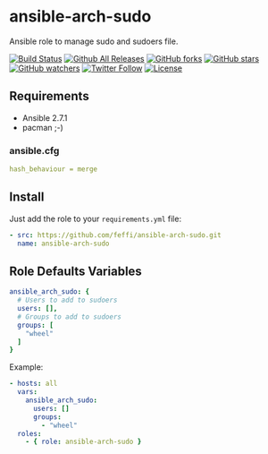 # ansible-arch-sudo

Ansible role to manage sudo and sudoers file.

[![Build Status](https://img.shields.io/travis/feffi/ansible-arch-sudo.svg)](https://travis-ci.org/feffi/ansible-arch-sudo) [![Github All Releases](https://img.shields.io/github/downloads/feffi/ansible-arch-sudo/total.svg)](https://github.com/feffi/ansible-arch-sudo) [![GitHub forks](https://img.shields.io/github/forks/feffi/ansible-arch-sudo.svg?style=social&label=Fork)](https://github.com/feffi/ansible-arch-sudo) [![GitHub stars](https://img.shields.io/github/stars/feffi/ansible-arch-sudo.svg?style=social&label=Star)](https://github.com/feffi/ansible-arch-sudo) [![GitHub watchers](https://img.shields.io/github/watchers/feffi/ansible-arch-sudo.svg?style=social&label=Watch)](https://github.com/feffi/ansible-arch-sudo) [![Twitter Follow](https://img.shields.io/twitter/follow/feffi1.svg?style=social&label=Follow)](https://twitter.com/feffi1) [![License](http://img.shields.io/:license-mit-blue.svg)](https://github.com/feffi/ansible-arch-sudo/blob/master/LICENSE)
## Requirements

- Ansible 2.7.1
- pacman ;-)

### ansible.cfg

```yaml
hash_behaviour = merge
```

## Install

Just add the role to your ``requirements.yml`` file:

```yaml
- src: https://github.com/feffi/ansible-arch-sudo.git
  name: ansible-arch-sudo
```

## Role Defaults Variables

```yaml
ansible_arch_sudo: {
  # Users to add to sudoers
  users: [],
  # Groups to add to sudoers
  groups: [
    "wheel"
  ]
}
```

Example:

```yaml
- hosts: all
  vars:
    ansible_arch_sudo:
      users: []
      groups:
        - "wheel"
  roles:
    - { role: ansible-arch-sudo }
```
